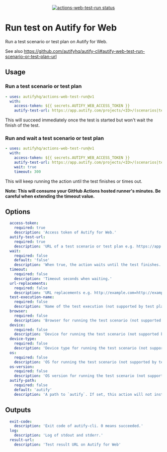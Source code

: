 <p align="center">
  <a href="https://github.com/autifyhq/actions-web-test-run"><img alt="actions-web-test-run status" src="https://github.com/autifyhq/actions-web-test-run/workflows/test/badge.svg"></a>
</p>

# Run test on Autify for Web
Run a test scenario or test plan on Autify for Web.

See also https://github.com/autifyhq/autify-cli#autify-web-test-run-scenario-or-test-plan-url

## Usage

### Run a test scenario or test plan
```yaml
- uses: autifyhq/actions-web-test-run@v1
  with:
    access-token: ${{ secrets.AUTIFY_WEB_ACCESS_TOKEN }}
    autify-test-url: https://app.autify.com/projects/<ID>/(scenarios|test_plans)/<ID>
```

This will succeed immediately once the test is started but won't wait the finish of the test.

### Run and wait a test scenario or test plan
```yaml
- uses: autifyhq/actions-web-test-run@v1
  with:
    access-token: ${{ secrets.AUTIFY_WEB_ACCESS_TOKEN }}
    autify-test-url: https://app.autify.com/projects/<ID>/(scenarios|test_plans)/<ID>
    wait: true
    timeout: 300
```

This will keep running the action until the test finishes or times out.

**Note: This will consume your GitHub Actions hosted runner's minutes. Be careful when extending the timeout value.**

## Options
```yaml
  access-token:
    required: true
    description: 'Access token of Autify for Web.'
  autify-test-url:
    required: true
    description: 'URL of a test scenario or test plan e.g. https://app.autify.com/projects/<ID>/(scenarios|test_plans)/<ID>'
  wait:
    required: false
    default: 'false'
    description: 'When true, the action waits until the test finishes.'
  timeout:
    required: false
    description: 'Timeout seconds when waiting.'
  url-replacements:
    required: false
    description: 'URL replacements e.g. http://example.com=http://example.net,http://example.org=http://example.net'
  test-execution-name:
    required: false
    description: 'Name of the test execution (not supported by test plan executions)'
  browser:
    required: false
    description: 'Browser for running the test scenario (not supported by test plan executions)'
  device:
    required: false
    description: 'Device for running the test scenario (not supported by test plan executions)'
  device-type:
    required: false
    description: 'Device type for running the test scenario (not supported by test plan executions)'
  os:
    required: false
    description: 'OS for running the test scenario (not supported by test plan executions)'
  os-version:
    required: false
    description: 'OS version for running the test scenario (not supported by test plan executions)'
  autify-path:
    required: false
    default: 'autify'
    description: 'A path to `autify`. If set, this action will not install autify-cli.'
```

## Outputs
```yaml
  exit-code:
    description: 'Exit code of autify-cli. 0 means succeeded.'
  log:
    description: 'Log of stdout and stderr.'
  result-url:
    description: 'Test result URL on Autify for Web'
```
